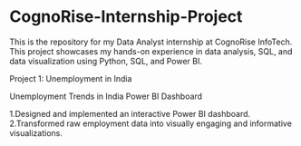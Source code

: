 # CognoRise-Internship-Project
This is the repository for my Data Analyst internship at CognoRise InfoTech. This project showcases my hands-on experience in data analysis, SQL, and data visualization using Python, SQL, and Power BI.


Project 1: Unemployment in India

Unemployment Trends in India Power BI Dashboard

1.Designed and implemented an interactive Power BI dashboard.
2.Transformed raw employment data into visually engaging and informative visualizations.
